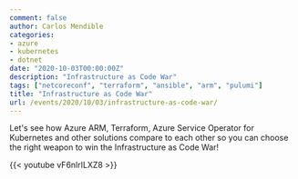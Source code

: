 ```yaml
---
comment: false
author: Carlos Mendible
categories:
- azure
- kubernetes
- dotnet
date: "2020-10-03T00:00:00Z"
description: "Infrastructure as Code War"
tags: ["netcoreconf", "terraform", "ansible", "arm", "pulumi"]
title: "Infrastructure as Code War"
url: /events/2020/10/03/infrastructure-as-code-war/
---
```


Let's see how Azure ARM, Terraform, Azure Service Operator for Kubernetes and other solutions compare to each other so you can choose the right weapon to win the Infrastructure as Code War!

{{< youtube vF6nlrILXZ8 >}}